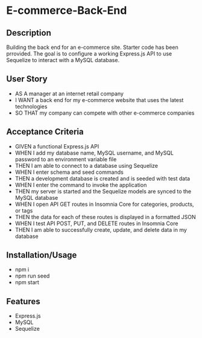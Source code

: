# E-commerce-Back-End

## Description
Building the back end for an e-commerce site. Starter code has been prrovided. The goal is to configure a working Express.js API to use Sequelize to interact with a MySQL database.

## User Story
* AS A manager at an internet retail company
* I WANT a back end for my e-commerce website that uses the latest technologies
* SO THAT my company can compete with other e-commerce companies
## Acceptance Criteria
* GIVEN a functional Express.js API
* WHEN I add my database name, MySQL username, and MySQL password to an environment variable file
* THEN I am able to connect to a database using Sequelize
* WHEN I enter schema and seed commands
* THEN a development database is created and is seeded with test data
* WHEN I enter the command to invoke the application
* THEN my server is started and the Sequelize models are synced to the MySQL database
* WHEN I open API GET routes in Insomnia Core for categories, products, or tags
* THEN the data for each of these routes is displayed in a formatted JSON
* WHEN I test API POST, PUT, and DELETE routes in Insomnia Core
* THEN I am able to successfully create, update, and delete data in my database

## Installation/Usage
* npm i
* npm run seed
* npm start

## Features
* Express.js
* MySQL
* Sequelize
